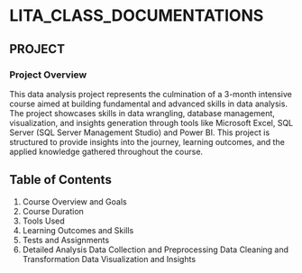 # LITA_CLASS_DOCUMENTATIONS
## PROJECT

### Project Overview
This data analysis project represents the culmination of a 3-month intensive course aimed at building fundamental and advanced skills in data analysis. The project showcases skills in data wrangling, database management, visualization, and insights generation through tools like Microsoft Excel, SQL Server (SQL Server Management Studio) and Power BI. This project is structured to provide insights into the journey, learning outcomes, and the applied knowledge gathered throughout the course.


## Table of Contents

1. Course Overview and Goals
2. Course Duration
3. Tools Used
4. Learning Outcomes and Skills
5. Tests and Assignments
6. Detailed Analysis
Data Collection and Preprocessing
Data Cleaning and Transformation
Data Visualization and Insights
